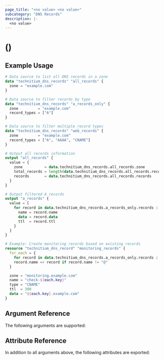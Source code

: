 ```yaml
---
page_title: "<no value> <no value>"
subcategory: "DNS Records"
description: |-
  <no value>
---
```


# <no value> (<no value>)

<no value>

## Example Usage

```terraform
# Data source to list all DNS records in a zone
data "technitium_dns_records" "all_records" {
  zone = "example.com"
}

# Data source to filter records by type
data "technitium_dns_records" "a_records_only" {
  zone         = "example.com"
  record_types = ["A"]
}

# Data source to filter multiple record types
data "technitium_dns_records" "web_records" {
  zone         = "example.com"
  record_types = ["A", "AAAA", "CNAME"]
}

# Output all records information
output "all_records" {
  value = {
    zone          = data.technitium_dns_records.all_records.zone
    total_records = length(data.technitium_dns_records.all_records.records)
    records       = data.technitium_dns_records.all_records.records
  }
}

# Output filtered A records
output "a_records" {
  value = [
    for record in data.technitium_dns_records.a_records_only.records : {
      name = record.name
      data = record.data
      ttl  = record.ttl
    }
  ]
}

# Example: Create monitoring records based on existing records
resource "technitium_dns_record" "monitoring_records" {
  for_each = {
    for record in data.technitium_dns_records.a_records_only.records :
    record.name => record if record.name != "@"
  }

  zone = "monitoring.example.com"
  name = "check-${each.key}"
  type = "CNAME"
  ttl  = 300
  data = "${each.key}.example.com"
}
```

## Argument Reference

The following arguments are supported:



## Attribute Reference

In addition to all arguments above, the following attributes are exported:

